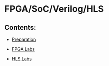 # FPGA/SoC/Verilog/HLS

## Contents:

- [Preparation](https://uri-nextlab.github.io/ParallelProgammingLabs/Vitis_HLS_Tutor)

- [FPGA Labs](https://uri-nextlab.github.io/ParallelProgammingLabs/Labs/)

- [HLS Labs](https://uri-nextlab.github.io/ParallelProgammingLabs/HLS_Labs/)

  <!--
    - [FIR](https://uri-nextlab.github.io/ParallelProgammingLabs/Labs/FIR.html)
    - [Cordic](https://uri-nextlab.github.io/ParallelProgammingLabs/Labs/Cordic.html)
    - [DFT](https://uri-nextlab.github.io/ParallelProgammingLabs/Labs/DFT.html)
    - [FFT](https://uri-nextlab.github.io/ParallelProgammingLabs/Labs/FFT.html)
  -->

